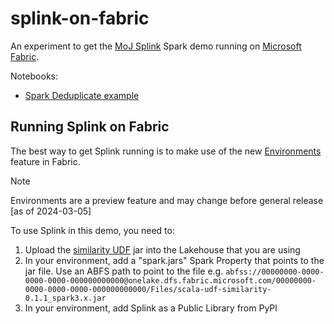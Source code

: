 # splink-on-fabric
An experiment to get the [MoJ Splink](https://github.com/moj-analytical-services/splink/) Spark demo running on [Microsoft Fabric](https://learn.microsoft.com/en-us/fabric/).

Notebooks:
* [Spark Deduplicate example](deduplicate_1k_synthetic_on_fabric.ipynb)

## Running Splink on Fabric
The best way to get Splink running is to make use of the new [Environments](https://learn.microsoft.com/en-us/fabric/data-engineering/create-and-use-environment) feature in Fabric. 
> [!NOTE]
> Environments are a preview feature and may change before general release [as of 2024-03-05]

To use Splink in this demo, you need to:
1. Upload the [similarity UDF](https://github.com/moj-analytical-services/splink/blob/master/splink/files/spark_jars/scala-udf-similarity-0.1.1_spark3.x.jar) jar into the Lakehouse that you are using
2. In your environment, add a "spark.jars" Spark Property that points to the jar file. Use an ABFS path to point to the file e.g. `abfss://00000000-0000-0000-0000-000000000000@onelake.dfs.fabric.microsoft.com/00000000-0000-0000-0000-000000000000/Files/scala-udf-similarity-0.1.1_spark3.x.jar`
3. In your environment, add Splink as a Public Library from PyPl
